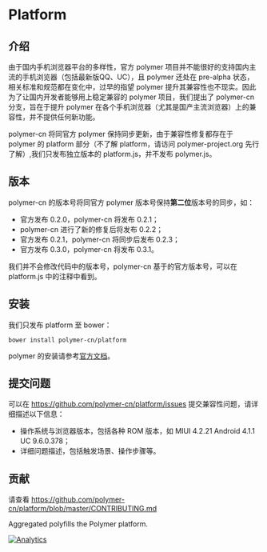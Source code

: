 Platform
========

## 介绍

由于国内手机浏览器平台的多样性，官方 polymer 项目并不能很好的支持国内主流的手机浏览器（包括最新版QQ、UC），且 polymer 还处在 pre-alpha 状态，相关标准和规范都在变化中，过早的指望 polymer 提升其兼容性也不现实。因此为了让国内开发者能够用上稳定兼容的 polymer 项目，我们提出了 polymer-cn 分支，旨在于提升 polymer 在各个手机浏览器（尤其是国产主流浏览器）上的兼容性，并不提供任何新功能。

polymer-cn 将同官方 polymer 保持同步更新，由于兼容性修复都存在于 polymer 的 platform 部分（不了解 platform，请访问 polymer-project.org 先行了解）,我们只发布独立版本的 platform.js，并不发布 polymer.js。

## 版本

polymer-cn 的版本号将同官方 polymer 版本号保持**第二位**版本号的同步，如：

* 官方发布 0.2.0，polymer-cn 将发布 0.2.1；
* polymer-cn 进行了新的修复后将发布 0.2.2；
* 官方发布 0.2.1，polymer-cn 将同步后发布 0.2.3；
* 官方发布 0.3.0，polymer-cn 将发布 0.3.1。

我们并不会修改代码中的版本号，polymer-cn 基于的官方版本号，可以在 platform.js 中的注释中看到。

## 安装

我们只发布 platform 至 bower：

	bower install polymer-cn/platform
	
polymer 的安装请参考[官方文档](http://www.polymer-project.org/docs/start/getting-the-code.html#installing-polymer)。

## 提交问题

可以在 https://github.com/polymer-cn/platform/issues 提交兼容性问题，请详细描述以下信息：

* 操作系统与浏览器版本，包括各种 ROM 版本，如 MIUI 4.2.21 Android 4.1.1 UC 9.6.0.378；
* 详细问题描述，包括触发场景、操作步骤等。

## 贡献

请查看 https://github.com/polymer-cn/platform/blob/master/CONTRIBUTING.md

Aggregated polyfills the Polymer platform. 

[![Analytics](https://ga-beacon.appspot.com/UA-39334307-2/Polymer/platform/README)](https://github.com/igrigorik/ga-beacon)
